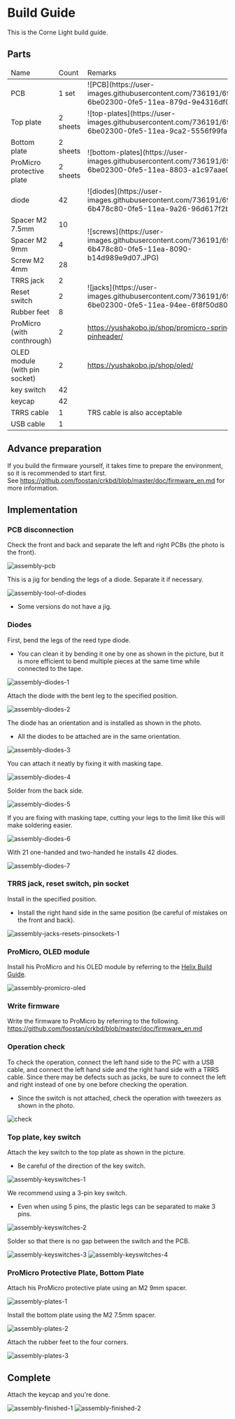 # Build Guide

This is the Corne Light build guide.

## Parts

<table>
<thead>
  <tr> <td width = "30%"> Name </td> <td width = "15%"> Count </td> <td> Remarks </td> </tr>
</header>
<tbody>
  <tr>
    <td> PCB </td>
    <td> 1 set </td>
    <td>
      ![PCB](https://user-images.githubusercontent.com/736191/69554623-6be02300-0fe5-11ea-879d-9e4316df0226.JPG)
    </td>
  </tr>
  <tr>
    <td> Top plate </td>
    <td> 2 sheets </td>
    <td>
      ![top-plates](https://user-images.githubusercontent.com/736191/69554621-6be02300-0fe5-11ea-9ca2-5556f99fa2e5.JPG)
    </td>
  </tr>
  <tr>
    <td> Bottom plate </td>
    <td> 2 sheets </td>
    <td rowspan = "2">
      ![bottom-plates](https://user-images.githubusercontent.com/736191/69554622-6be02300-0fe5-11ea-8803-a1c97aae0433.JPG)
    </td>
  </tr>
  <tr>
    <td> ProMicro protective plate </td>
    <td> 2 sheets </td>
  </tr>
  <tr>
    <td> diode </td>
    <td> 42 </td>
    <td>
      ![diodes](https://user-images.githubusercontent.com/736191/69554619-6b478c80-0fe5-11ea-9a26-96d617f2b0f6.JPG)
    </td>
  </tr>
  <tr>
    <td> Spacer M2 7.5mm </td>
    <td> 10 </td>
    <td rowspan = "3">
      ![screws](https://user-images.githubusercontent.com/736191/69554618-6b478c80-0fe5-11ea-8090-b14d989e9d07.JPG)
    </td>
  </tr>
  <tr>
    <td> Spacer M2 9mm </td>
    <td> 4 </td>
  </tr>
  <tr>
    <td> Screw M2 4mm </td>
    <td> 28 </td>
  </tr>
  <tr>
    <td> TRRS jack </td>
    <td> 2 </td>
    <td rowspan = "3">
      ![jacks](https://user-images.githubusercontent.com/736191/69554620-6be02300-0fe5-11ea-94ee-6f8f50d800da.JPG)
    </td>
  </tr>
  <tr>
    <td> Reset switch </td>
    <td> 2 </td>
  </tr>
  <tr>
    <td> Rubber feet </td>
    <td> 8 </td>
  </tr>
  <tr>
    <td> ProMicro (with conthrough) </td>
    <td> 2 </td>
    <td>
      <a href="https://yushakobo.jp/shop/promicro-spring-pinheader/"> https://yushakobo.jp/shop/promicro-spring-pinheader/ </a>
    </td>
  </tr>
  <tr>
    <td> OLED module (with pin socket) </td>
    <td> 2 </td>
    <td>
      <a href="https://yushakobo.jp/shop/oled/"> https://yushakobo.jp/shop/oled/ </a>
    </td>
  </tr>
  <tr>
    <td> key switch </td>
    <td> 42 </td>
    <td> </td>
  </tr>
  <tr>
    <td> keycap </td>
    <td> 42 </td>
    <td> </td>
  </tr>
  <tr>
    <td> TRRS cable </td>
    <td> 1 </td>
    <td> TRS cable is also acceptable </td>
  </tr>
  <tr>
    <td> USB cable </td>
    <td> 1 </td>
    <td> </td>
  </tr>
</tbody>
</table>

## Advance preparation

If you build the firmware yourself,
it takes time to prepare the environment,
so it is recommended to start first. \
See <https://github.com/foostan/crkbd/blob/master/doc/firmware_en.md> for more information.

## Implementation

### PCB disconnection

Check the front and back and separate the left and right PCBs
(the photo is the front).

![assembly-pcb](https://user-images.githubusercontent.com/736191/69554624-6c78b980-0fe5-11ea-9828-3be0af9f27af.JPG)

This is a jig for bending the legs of a diode.
Separate it if necessary.

![assembly-tool-of-diodes](https://user-images.githubusercontent.com/736191/69554626-6c78b980-0fe5-11ea-8c4d-ae70374d54bc.JPG)

* Some versions do not have a jig.

### Diodes

First, bend the legs of the reed type diode.

* You can clean it by bending it one by one as shown in the picture,
  but it is more efficient to bend multiple pieces at the same time
  while connected to the tape.

![assembly-diodes-1](https://user-images.githubusercontent.com/736191/69554627-6c78b980-0fe5-11ea-9f4f-120c28b49953.JPG)

Attach the diode with the bent leg to the specified position.

![assembly-diodes-2](https://user-images.githubusercontent.com/736191/69554628-6d115000-0fe5-11ea-8885-e88b5d87a3b1.JPG)

The diode has an orientation and is installed as shown in the photo.

* All the diodes to be attached are in the same orientation.

![assembly-diodes-3](https://user-images.githubusercontent.com/736191/69554629-6d115000-0fe5-11ea-9df5-70e8ab10489f.JPG)

You can attach it neatly by fixing it with masking tape.

![assembly-diodes-4](https://user-images.githubusercontent.com/736191/69554632-6d115000-0fe5-11ea-907f-2188aa59094a.JPG)

Solder from the back side.

![assembly-diodes-5](https://user-images.githubusercontent.com/736191/69554633-6da9e680-0fe5-11ea-9d5c-751595784d84.JPG)

If you are fixing with masking tape,
cutting your legs to the limit like this will make soldering easier.

![assembly-diodes-6](https://user-images.githubusercontent.com/736191/69554634-6da9e680-0fe5-11ea-9051-93f9edd09c9a.JPG)

With 21 one-handed and two-handed he installs 42 diodes.

![assembly-diodes-7](https://user-images.githubusercontent.com/736191/69554635-6da9e680-0fe5-11ea-9ee3-b503bc0fcc83.JPG)

### TRRS jack, reset switch, pin socket

Install in the specified position.

* Install the right hand side in the same position
  (be careful of mistakes on the front and back).

![assembly-jacks-resets-pinsockets-1](https://user-images.githubusercontent.com/736191/69554641-6e427d00-0fe5-11ea-87d7-c46056e4fb09.JPG)

### ProMicro, OLED module

Install his ProMicro and his OLED module by referring to the [Helix Build Guide](
https://github.com/MakotoKurauchi/helix/blob/master/Doc/buildguide_en.md#pro-micro).

![assembly-promicro-oled](https://user-images.githubusercontent.com/736191/69554644-6e427d00-0fe5-11ea-8c6b-9aaa3d2c3f6c.JPG)

### Write firmware

Write the firmware to ProMicro by referring to the following. \
<https://github.com/foostan/crkbd/blob/master/doc/firmware_en.md>

### Operation check

To check the operation,
connect the left hand side to the PC with a USB cable,
and connect the left hand side and the right hand side with a TRRS cable.
Since there may be defects such as jacks,
be sure to connect the left and right
instead of one by one before checking the operation.

* Since the switch is not attached,
  check the operation with tweezers as shown in the photo.

![check](https://user-images.githubusercontent.com/736191/69554646-6edb1380-0fe5-11ea-8428-afd7bef09c15.JPG)

### Top plate, key switch

Attach the key switch to the top plate as shown in the picture.

* Be careful of the direction of the key switch.

![assembly-keyswitches-1](https://user-images.githubusercontent.com/736191/69554647-6edb1380-0fe5-11ea-9e17-d4d644f9a60c.JPG)

We recommend using a 3-pin key switch.

* Even when using 5 pins, the plastic legs can be separated to make 3 pins.

![assembly-keyswitches-2](https://user-images.githubusercontent.com/736191/69554648-6edb1380-0fe5-11ea-94fe-cd758f46cfd0.JPG)

Solder so that there is no gap between the switch and the PCB.

![assembly-keyswitches-3](https://user-images.githubusercontent.com/736191/69554652-700c4080-0fe5-11ea-8633-afae5e825d02.JPG)
![assembly-keyswitches-4](https://user-images.githubusercontent.com/736191/69554654-700c4080-0fe5-11ea-8514-9a46ba4da38c.JPG)

### ProMicro Protective Plate, Bottom Plate

Attach his ProMicro protective plate using an M2 9mm spacer.

![assembly-plates-1](https://user-images.githubusercontent.com/736191/69554656-700c4080-0fe5-11ea-8083-b55fea60adc9.JPG)

Install the bottom plate using the M2 7.5mm spacer.

![assembly-plates-2](https://user-images.githubusercontent.com/736191/69554660-70a4d700-0fe5-11ea-9c46-eb32c7589470.JPG)

Attach the rubber feet to the four corners.

![assembly-plates-3](https://user-images.githubusercontent.com/736191/69554661-70a4d700-0fe5-11ea-85c1-acae90ea7725.JPG)

## Complete

Attach the keycap and you're done.

![assembly-finished-1](https://user-images.githubusercontent.com/736191/69654854-d615c800-10b8-11ea-8903-ebf019d7b125.png)
![assembly-finished-2](https://user-images.githubusercontent.com/736191/69654882-df069980-10b8-11ea-8efe-069b68db3bc0.png)
